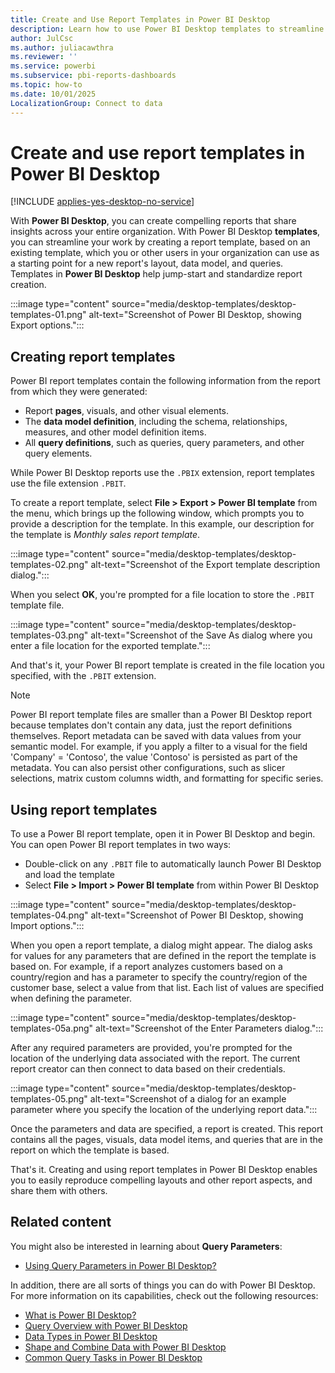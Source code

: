 ```yaml
---
title: Create and Use Report Templates in Power BI Desktop
description: Learn how to use Power BI Desktop templates to streamline work by creating a report template for a new report's layout, data model, and queries.
author: JulCsc
ms.author: juliacawthra
ms.reviewer: ''
ms.service: powerbi
ms.subservice: pbi-reports-dashboards
ms.topic: how-to
ms.date: 10/01/2025
LocalizationGroup: Connect to data
---
```


# Create and use report templates in Power BI Desktop

[!INCLUDE [applies-yes-desktop-no-service](../includes/applies-yes-desktop-no-service.md)]

With **Power BI Desktop**, you can create compelling reports that share insights across your entire organization. With Power BI Desktop **templates**, you can streamline your work by creating a report template, based on an existing template, which you or other users in your organization can use as a starting point for a new report's layout, data model, and queries. Templates in **Power BI Desktop** help jump-start and standardize report creation.

:::image type="content" source="media/desktop-templates/desktop-templates-01.png" alt-text="Screenshot of Power BI Desktop, showing Export options.":::

## Creating report templates

Power BI report templates contain the following information from the report from which they were generated:

- Report **pages**, visuals, and other visual elements.
- The **data model definition**, including the schema, relationships, measures, and other model definition items.
- All **query definitions**, such as queries, query parameters, and other query elements.

While Power BI Desktop reports use the `.PBIX`  extension, report templates use the file extension `.PBIT`.

To create a report template, select **File > Export > Power BI template** from the menu, which brings up the following window, which prompts you to provide a description for the template. In this example, our description for the template is *Monthly sales report template*.

:::image type="content" source="media/desktop-templates/desktop-templates-02.png" alt-text="Screenshot of the Export template description dialog.":::

When you select **OK**, you're prompted for a file location to store the `.PBIT` template file.

:::image type="content" source="media/desktop-templates/desktop-templates-03.png" alt-text="Screenshot of the Save As dialog where you enter a file location for the exported template.":::

And that's it, your Power BI report template is created in the file location you specified, with the `.PBIT` extension.

> [!NOTE]
> Power BI report template files are smaller than a Power BI Desktop report because templates don't contain any data, just the report definitions themselves. Report metadata can be saved with data values from your semantic model. For example, if you apply a filter to a visual for the field 'Company' = 'Contoso', the value 'Contoso' is persisted as part of the metadata. You can also persist other configurations, such as slicer selections, matrix custom columns width, and formatting for specific series.

## Using report templates

To use a Power BI report template, open it in Power BI Desktop and begin. You can open Power BI report templates in two ways:

- Double-click on any `.PBIT` file to automatically launch Power BI Desktop and load the template
- Select **File > Import > Power BI template** from within Power BI Desktop

:::image type="content" source="media/desktop-templates/desktop-templates-04.png" alt-text="Screenshot of Power BI Desktop, showing Import options.":::

When you open a report template, a dialog might appear. The dialog asks for values for any parameters that are defined in the report the template is based on. For example, if a report analyzes customers based on a country/region and has a parameter to specify the country/region of the customer base, select a value from that list. Each list of values are specified when defining the parameter.

:::image type="content" source="media/desktop-templates/desktop-templates-05a.png" alt-text="Screenshot of the Enter Parameters dialog.":::

After any required parameters are provided, you're prompted for the location of the underlying data associated with the report. The current report creator can then connect to data based on their credentials.

:::image type="content" source="media/desktop-templates/desktop-templates-05.png" alt-text="Screenshot of a dialog for an example parameter where you specify the location of the underlying report data.":::

Once the parameters and data are specified, a report is created. This report contains all the pages, visuals, data model items, and queries that are in the report on which the template is based.

That's it. Creating and using report templates in Power BI Desktop enables you to easily reproduce compelling layouts and other report aspects, and share them with others.

## Related content

You might also be interested in learning about **Query Parameters**:

- [Using Query Parameters in Power BI Desktop?](/power-query/power-query-query-parameters)

In addition, there are all sorts of things you can do with Power BI Desktop. For more information on its capabilities, check out the following resources:

- [What is Power BI Desktop?](../fundamentals/desktop-what-is-desktop.md)
- [Query Overview with Power BI Desktop](../transform-model/desktop-query-overview.md)
- [Data Types in Power BI Desktop](../connect-data/desktop-data-types.md)
- [Shape and Combine Data with Power BI Desktop](../connect-data/desktop-shape-and-combine-data.md)
- [Common Query Tasks in Power BI Desktop](../transform-model/desktop-common-query-tasks.md)
